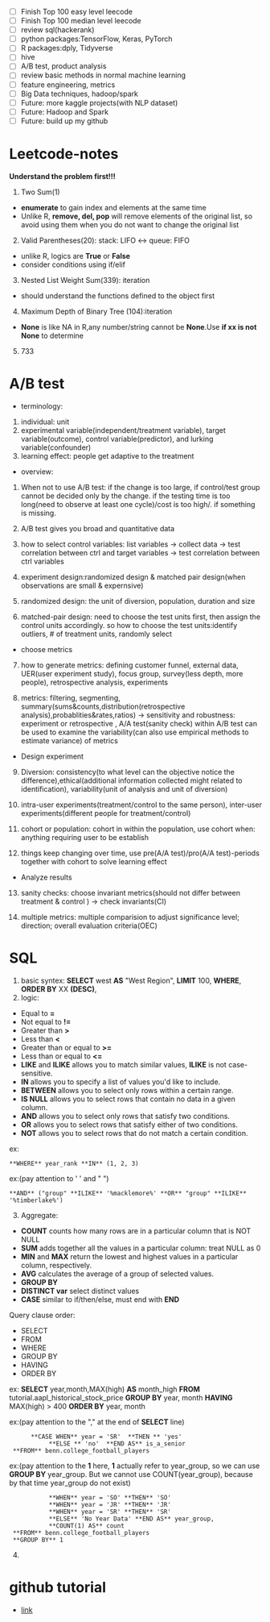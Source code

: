 - [ ] Finish Top 100 easy level leecode
- [ ] Finish Top 100 median level leecode
- [ ] review sql(hackerank)
- [ ] python packages:TensorFlow, Keras, PyTorch
- [ ] R packages:dply, Tidyverse
- [ ] hive
- [ ] A/B test, product analysis
- [ ] review basic methods in normal machine learning
- [ ] feature engineering, metrics
- [ ] Big Data techniques, hadoop/spark
- [ ] Future: more kaggle projects(with NLP dataset)
- [ ] Future: Hadoop and Spark
- [ ] Future: build up my github

# Leetcode-notes
**Understand the problem first!!!**

1. Two Sum(1)
- **enumerate** to gain index and elements at the same time
- Unlike R, **remove, del, pop** will remove elements of the original list, so avoid using them when you do not want to change the original list

2. Valid Parentheses(20): stack: LIFO <-> queue: FIFO
- unlike R, logics are **True** or **False**
- consider conditions using if/elif

3. Nested List Weight Sum(339): iteration 
- should understand the functions defined to the object first

4.  Maximum Depth of Binary Tree (104):iteration 
- **None** is like NA in R,any number/string cannot be **None**.Use **if xx is not None** to determine

5. 733

 # A/B test
 
- terminology: 
 1. individual: unit
 2. experimental variable(independent/treatment variable), target variable(outcome), control variable(predictor), and lurking variable(confounder)
 3. learning effect: people get adaptive to the treatment

- overview:
 1. When not to use A/B test: if the change is too large, if control/test group cannot be decided only by the change. if the testing time is too long(need to observe at least one cycle)/cost is too high/. if something is missing.
 
 2. A/B test gives you broad and quantitative data
 
 3. how to select control variables: list variables -> collect data -> test correlation between ctrl and target variables -> test correlation between ctrl variables
 
 4. experiment design:randomized design & matched pair design(when observations are small & expernsive)
 
 5. randomized design: the unit of diversion, population, duration and size
 
 6. matched-pair design: need to choose the test units first, then assign the control units accordingly. so how to choose the test units:identify outliers, # of treatment units, randomly select
 
- choose metrics

 7. how to generate metrics: defining customer funnel, external data, UER(user experiment study), focus group, survey(less depth, more people), retrospective analysis, experiments
 
 8. metrics: filtering, segmenting, summary(sums&counts,distribution(retrospective analysis),probablities&rates,ratios) -> sensitivity and robustness: experiment or retrospective , A/A test(sanity check) within A/B test can be used to examine the variability(can also use empirical methods to estimate variance) of metrics
 
 - Design experiment
 
 9. Diversion: consistency(to what level can the objective notice the difference),ethical(additional information collected might related to identification), variability(unit of analysis and unit of diversion)
 
 10. intra-user experiments(treatment/control to the same person), inter-user experiments(different people for treatment/control)
 
 11. cohort or population: cohort in within the population, use cohort when: anything requiring user to be establish
 
 12. things keep changing over time, use pre(A/A test)/pro(A/A test)-periods together with cohort to solve learning effect 
 
 - Analyze results
 
 13. sanity checks: choose invariant metrics(should not differ between treatment & control ) -> check invariants(CI)
 
 14. multiple metrics: multiple comparision to adjust significance level; direction; overall evaluation criteria(OEC)

# SQL

1. basic syntex: **SELECT** west **AS** "West Region", **LIMIT** 100, **WHERE**,  **ORDER BY** XX **(DESC)**, 
2. logic:
 - Equal to	**=**
 - Not equal to **!=**
 - Greater than **>**
 - Less than	**<**
 - Greater than or equal to	**>=**
 - Less than or equal to	**<=**
 - **LIKE** and **ILIKE** allows you to match similar values, **ILIKE** is not case-sensitive. 
 - **IN** allows you to specify a list of values you'd like to include. 
 - **BETWEEN** allows you to select only rows within a certain range.
 - **IS NULL** allows you to select rows that contain no data in a given column.
 - **AND** allows you to select only rows that satisfy two conditions.
 - **OR** allows you to select rows that satisfy either of two conditions. 
 - **NOT** allows you to select rows that do not match a certain condition.

 ex: 
 
 ```**WHERE** year_rank **IN** (1, 2, 3)```
 
 ex:(pay attention to ' ' and " ")
 
 ```**AND** ("group" **ILIKE** '%macklemore%' **OR** "group" **ILIKE** '%timberlake%') ```

3. Aggregate: 
 - **COUNT** counts how many rows are in a particular column that is NOT NULL
 - **SUM** adds together all the values in a particular column: treat NULL as 0 
 - **MIN** and **MAX** return the lowest and highest values in a particular column, respectively.
 - **AVG** calculates the average of a group of selected values.
 - **GROUP BY** 
 - **DISTINCT var** select distinct values
 - **CASE** similar to if/then/else, must end with **END**
 
  Query clause order:
 - SELECT
 - FROM
 - WHERE
 - GROUP BY
 - HAVING
 - ORDER BY
  
 ex: 
 **SELECT** year,month,MAX(high) **AS** month_high
  **FROM** tutorial.aapl_historical_stock_price
  **GROUP BY** year, month
  **HAVING** MAX(high) > 400
  **ORDER BY** year, month
 
  ex:(pay attention to the "," at the end of **SELECT** line)
  
  ```**SELECT** player_name,year,
        **CASE WHEN** year = 'SR'  **THEN ** 'yes'
             **ELSE ** 'no'  **END AS** is_a_senior
   **FROM** benn.college_football_players
   ```
   
   ex:(pay attention to the **1** here, **1** actually refer to year_group, so we can use **GROUP BY** year_group. But we cannot use COUNT(year_group), because by that time year_group do not exist)
 ```  **SELECT CASE WHEN** year = 'FR' **THEN** 'FR'
            **WHEN** year = 'SO' **THEN** 'SO'
            **WHEN** year = 'JR' **THEN** 'JR'
            **WHEN** year = 'SR' **THEN** 'SR'
            **ELSE** 'No Year Data' **END AS** year_group,
            **COUNT(1) AS** count
  **FROM** benn.college_football_players
  **GROUP BY** 1 
  ```
 
 4. 




# github tutorial
- [link](https://www.linkedin.com/learning/learning-git-and-github/working-with-the-staging-environment)
 
 
 
 
 
 
 
 
 
 
